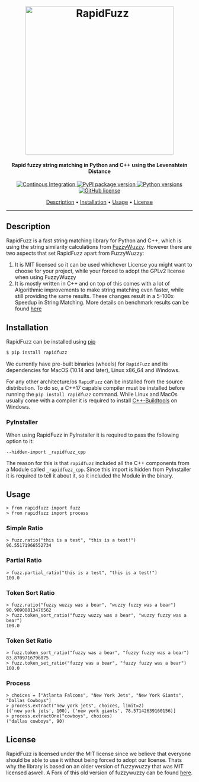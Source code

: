 <h1 align="center">
<img src="https://raw.githubusercontent.com/rhasspy/rapidfuzz/master/.github/RapidFuzz.svg?sanitize=true" alt="RapidFuzz" width="400">
</h1>
<h4 align="center">Rapid fuzzy string matching in Python and C++ using the Levenshtein Distance</h4>

<p align="center">
  <a href="https://github.com/rhasspy/rapidfuzz/actions">
    <img src="https://github.com/rhasspy/rapidfuzz/workflows/Python%20package/badge.svg"
         alt="Continous Integration">
  </a>
  <a href="https://pypi.org/project/rapidfuzz/">
    <img src="https://img.shields.io/pypi/v/rapidfuzz"
         alt="PyPI package version">
  </a>
  <a href="https://www.python.org">
    <img src="https://img.shields.io/pypi/pyversions/rapidfuzz"
         alt="Python versions">
  </a>
  <a href="https://github.com/rhasspy/rapidfuzz/blob/dev/LICENSE">
    <img src="https://img.shields.io/github/license/rhasspy/rapidfuzz"
         alt="GitHub license">
  </a>
</p>

<p align="center">
  <a href="#description">Description</a> •
  <a href="#installation">Installation</a> •
  <a href="#usage">Usage</a> •
  <a href="#license">License</a>
</p>

---

## Description
RapidFuzz is a fast string matching library for Python and C++, which is using the string similarity calculations from [FuzzyWuzzy](https://github.com/seatgeek/fuzzywuzzy). However there are two aspects that set RapidFuzz apart from FuzzyWuzzy:
1) It is MIT licensed so it can be used whichever License you might want to choose for your project, while your forced to adopt the GPLv2 license when using FuzzyWuzzy
2) It is mostly written in C++ and on top of this comes with a lot of Algorithmic improvements to make string matching even faster, while still providing the same results. These changes result in a 5-100x Speedup in String Matching. More details on benchmark results can be found [here](https://github.com/rhasspy/rapidfuzz/blob/master/Benchmarks.md)


## Installation
RapidFuzz can be installed using [pip](https://pypi.org/project/rapidfuzz/)
```bash
$ pip install rapidfuzz
```

We currently have pre-built binaries (wheels) for `RapidFuzz` and its dependencies for MacOS (10.14 and later), Linux x86_64 and Windows.

For any other architecture/os `RapidFuzz` can be installed from the source distribution. To do so, a C++17 capable compiler must be installed before running the `pip install rapidfuzz` command. While Linux and MacOs usually come with a compiler it is required to install [C++-Buildtools](https://visualstudio.microsoft.com/visual-cpp-build-tools) on Windows.

### PyInstaller
When using RapidFuzz in PyInstaller it is required to pass the following option to it:
```
--hidden-import _rapidfuzz_cpp
```
The reason for this is that `rapidfuzz` included all the C++ components from a Module called `_rapidfuzz_cpp`. Since this import is hidden from PyInstaller it is required to tell it about it, so it included the Module in the binary.


## Usage
```console
> from rapidfuzz import fuzz
> from rapidfuzz import process
```

### Simple Ratio
```console
> fuzz.ratio("this is a test", "this is a test!")
96.55171966552734
```

### Partial Ratio
```console
> fuzz.partial_ratio("this is a test", "this is a test!")
100.0
```

### Token Sort Ratio
```console
> fuzz.ratio("fuzzy wuzzy was a bear", "wuzzy fuzzy was a bear")
90.90908813476562
> fuzz.token_sort_ratio("fuzzy wuzzy was a bear", "wuzzy fuzzy was a bear")
100.0
```

### Token Set Ratio
```console
> fuzz.token_sort_ratio("fuzzy was a bear", "fuzzy fuzzy was a bear")
83.8709716796875
> fuzz.token_set_ratio("fuzzy was a bear", "fuzzy fuzzy was a bear")
100.0
```

### Process
```console
> choices = ["Atlanta Falcons", "New York Jets", "New York Giants", "Dallas Cowboys"]
> process.extract("new york jets", choices, limit=2)
[('new york jets', 100), ('new york giants', 78.57142639160156)]
> process.extractOne("cowboys", choices)
("dallas cowboys", 90)
```

## License
RapidFuzz is licensed under the MIT license since we believe that everyone should be able to use it without being forced to adopt our license. Thats why the library is based on an older version of fuzzywuzzy that was MIT licensed aswell.
A Fork of this old version of fuzzywuzzy can be found [here](https://github.com/rhasspy/fuzzywuzzy).
